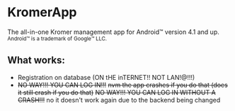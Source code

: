 # KromerApp
The all-in-one Kromer management app for Android:tm: version 4.1 and up. <sup>Android:tm: is a trademark of Google:tm: LLC.</sup>
## What works:
- Registration on database (ON tHE inTERNET!! NOT LAN!@!!!)
- ~~NO WAY!!! YOU CAN LOG IN!!!~~ ~~nvm the app crashes if you do that (does it still crash if you do that)~~ ~~NO WAY!!! YOU CAN LOG IN WITHOUT A CRASH!!!~~ no it doesn't work again due to the backend being changed
